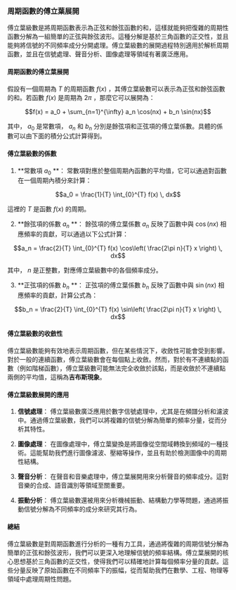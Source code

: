 ### **周期函數的傅立葉展開**

傅立葉級數是將周期函數表示為正弦和餘弦函數的和，這樣就能夠把復雜的周期性函數分解為一組簡單的正弦與餘弦波形。這種分解是基於三角函數的正交性，並且能夠將信號的不同頻率成分分開處理。傅立葉級數的展開過程特別適用於解析周期函數，並且在信號處理、聲音分析、圖像處理等領域有著廣泛應用。

#### **周期函數的傅立葉展開**

假設有一個周期為  $`T`$  的周期函數  $`f(x)`$ ，其傅立葉級數可以表示為正弦和餘弦函數的和。若函數  $`f(x)`$  是周期為  $`2\pi`$ ，那麼它可以展開為：


```math
f(x) = a_0 + \sum_{n=1}^{\infty} a_n \cos(nx) + b_n \sin(nx)
```


其中， $`a_0`$  是常數項， $`a_n`$  和  $`b_n`$  分別是餘弦項和正弦項的傅立葉係數。具體的係數可以由下面的積分公式計算得到。

#### **傅立葉級數的係數**

1. **常數項  $`a_0`$ **：
   常數項對應於整個周期內函數的平均值，它可以通過對函數在一個周期內積分來計算：
   
```math
a_0 = \frac{1}{T} \int_{0}^{T} f(x) \, dx
```

   這裡的  $`T`$  是函數  $`f(x)`$  的周期。

2. **餘弦項的係數  $`a_n`$ **：
   餘弦項的傅立葉係數  $`a_n`$  反映了函數中與  $`\cos(nx)`$  相應頻率的貢獻，可以通過以下公式計算：
   
```math
a_n = \frac{2}{T} \int_{0}^{T} f(x) \cos\left( \frac{2\pi n}{T} x \right) \, dx
```

   其中， $`n`$  是正整數，對應傅立葉級數中的各個頻率成分。

3. **正弦項的係數  $`b_n`$ **：
   正弦項的傅立葉係數  $`b_n`$  反映了函數中與  $`\sin(nx)`$  相應頻率的貢獻，計算公式為：
   
```math
b_n = \frac{2}{T} \int_{0}^{T} f(x) \sin\left( \frac{2\pi n}{T} x \right) \, dx
```

   
#### **傅立葉級數的收斂性**

傅立葉級數能夠有效地表示周期函數，但在某些情況下，收斂性可能會受到影響。對於一般的連續函數，傅立葉級數會在每個點上收斂。然而，對於有不連續點的函數（例如階梯函數），傅立葉級數可能無法完全收斂於該點，而是收斂於不連續點兩側的平均值，這稱為**吉布斯現象**。

#### **傅立葉級數展開的應用**

1. **信號處理**：
   傅立葉級數廣泛應用於數字信號處理中，尤其是在頻譜分析和濾波中。通過傅立葉級數，我們可以將複雜的信號分解為簡單的頻率分量，從而分析其特性。

2. **圖像處理**：
   在圖像處理中，傅立葉變換是將圖像從空間域轉換到頻域的一種技術。這能幫助我們進行圖像濾波、壓縮等操作，並且有助於檢測圖像中的周期性結構。

3. **聲音分析**：
   在聲音和音樂處理中，傅立葉展開用來分析聲音的頻率成分。這對音樂的合成、語音識別等領域至關重要。

4. **振動分析**：
   傅立葉級數還被用來分析機械振動、結構動力學等問題，通過將振動信號分解為不同頻率的成分來研究其行為。

#### **總結**

傅立葉級數是對周期函數進行分析的一種有力工具，通過將復雜的周期信號分解為簡單的正弦和餘弦波形，我們可以更深入地理解信號的頻率結構。傅立葉展開的核心思想基於三角函數的正交性，使得我們可以精確地計算每個頻率分量的貢獻。這些分量反映了原始函數在不同頻率下的振幅，從而幫助我們在數學、工程、物理等領域中處理周期性問題。